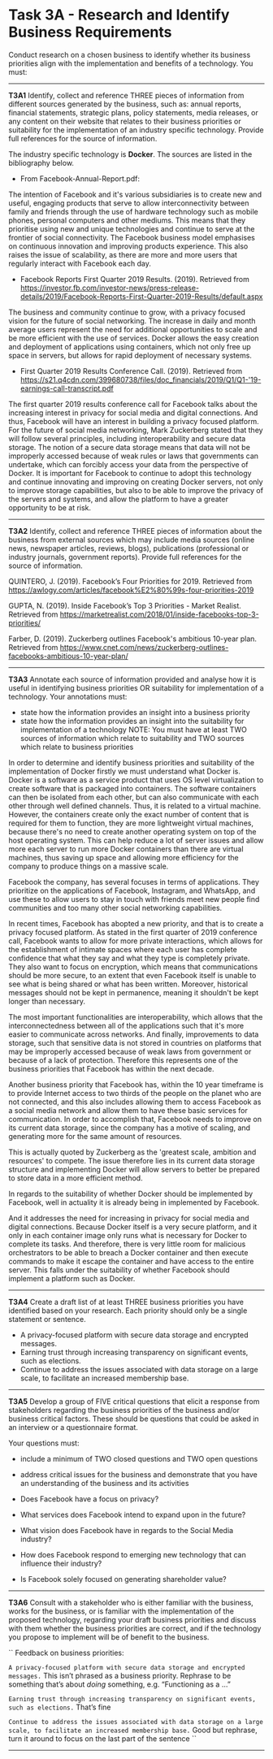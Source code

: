 # Task 3A - Research and Identify Business Requirements

Conduct research on a chosen business to identify whether its business priorities align with the implementation and benefits of a technology. You must:

-----------------------------------------------

**T3A1** Identify, collect and reference THREE pieces of information from different sources generated by the business, such as: annual reports, financial statements, strategic plans, policy statements, media releases, or any content on their website that relates to their business priorities or suitability for the implementation of an industry specific technology. Provide full references for the source of information.

The industry specific technology is **Docker**. The sources are listed in the bibliography below.

 - From Facebook-Annual-Report.pdf: 

The intention of Facebook and it's various subsidiaries is to create new and useful, engaging products that serve to allow interconnectivity between family and friends through the use of hardware technology such as mobile phones, personal computers and other mediums. This means that they prioritise using new and unique technologies and continue to serve at the frontier of social connectivity. The Facebook business model emphasises on continuous innovation and improving products experience. This also raises the issue of scalability, as there are more and more users that regularly interact with Facebook each day.

 - Facebook Reports First Quarter 2019 Results. (2019). Retrieved from https://investor.fb.com/investor-news/press-release-details/2019/Facebook-Reports-First-Quarter-2019-Results/default.aspx

The business and community continue to grow, with a privacy focused vision for the future of social networking. The increase in daily and month average users represent the need for additional opportunities to scale and be more efficient with the use of services. Docker allows the easy creation and deployment of applications using containers, which not only free up space in servers, but allows for rapid deployment of necessary systems.

 - First Quarter 2019 Results Conference Call. (2019). Retrieved from https://s21.q4cdn.com/399680738/files/doc_financials/2019/Q1/Q1-'19-earnings-call-transcript.pdf

The first quarter 2019 results conference call for Facebook talks about the increasing interest in privacy for social media and digital connections. And thus, Facebook will have an interest in building a privacy focused platform. For the future of social media networking, Mark Zuckerberg stated that they will follow several principles, including interoperability and secure data storage. The notion of a secure data storage means that data will not be improperly accessed because of weak rules or laws that governments can undertake, which can forcibly access your data from the perspective of Docker. It is important for Facebook to continue to adopt this technology and continue innovating and improving on creating Docker servers, not only to improve storage capabilities, but also to be able to improve the privacy of the servers and systems, and allow the platform to have a greater opportunity to be at risk.

-----------------------------------------------

**T3A2** Identify, collect and reference THREE pieces of information about the business from external sources which may include media sources (online news, newspaper articles, reviews, blogs), publications (professional or industry journals, government reports). Provide full references for the source of information.

QUINTERO, J. (2019). Facebook’s Four Priorities for 2019. Retrieved from https://awlogy.com/articles/facebook%E2%80%99s-four-priorities-2019

GUPTA, N. (2019). Inside Facebook’s Top 3 Priorities - Market Realist. Retrieved from https://marketrealist.com/2018/01/inside-facebooks-top-3-priorities/

Farber, D. (2019). Zuckerberg outlines Facebook's ambitious 10-year plan. Retrieved from https://www.cnet.com/news/zuckerberg-outlines-facebooks-ambitious-10-year-plan/

-----------------------------------------------

**T3A3** Annotate each source of information provided and analyse how it is useful in identifying business priorities OR suitability for implementation of a technology. Your annotations must:
- state how the information provides an insight into a business priority
- state how the information provides an insight into the suitability for implementation of a technology
NOTE: You must have at least TWO sources of information which relate to suitability and TWO sources which relate to business priorities

In order to determine and identify business priorities and suitability of the implementation of Docker firstly we must understand what Docker is. Docker is a software as a service product that uses OS level virtualization to create software that is packaged into containers. The software containers can then be isolated from each other, but can also communicate with each other through well defined channels. Thus, it is related to a virtual machine. However, the containers create only the exact number of content that is required for them to function, they are more lightweight virtual machines, because there's no need to create another operating system on top of the host operating system. This can help reduce a lot of server issues and allow more each server to run more Docker containers than there are virtual machines, thus saving up space and allowing more efficiency for the company to produce things on a massive scale. 

Facebook the company, has several focuses in terms of applications. They prioritize on the applications of Facebook, Instagram, and WhatsApp, and use these to allow users to stay in touch with friends meet new people find communities and too many other social networking capabilities.

In recent times, Facebook has abopted a new priority, and that is to create a privacy focused platform. As stated in the first quarter of 2019 conference call, Facebook wants to allow for more private interactions, which allows for the establishment of intimate spaces where each user has complete confidence that what they say and what they type is completely private. They also want to focus on encryption, which means that communications should be more secure, to an extent that even Facebook itself is unable to see what is being shared or what has been written. Moreover, historical messages should not be kept in permanence, meaning it shouldn't be kept longer than necessary.

The most important functionalities are interoperability, which allows that the interconnectedness between all of the applications such that it's more easier to communicate across networks. And finally, improvements to data storage, such that sensitive data is not stored in countries on platforms that may be improperly accessed because of weak laws from government or because of a lack of protection. Therefore this represents one of the business priorities that Facebook has within the next decade.

Another business priority that Facebook has, within the 10 year timeframe is to provide Internet access to two thirds of the people on the planet who are not connected, and this also includes allowing them to access Facebook as a social media network and allow them to have these basic services for communication. In order to accomplish that, Facebook needs to improve on its current data storage, since the company has a motive of scaling, and generating more for the same amount of resources.

This is actually quoted by Zuckerberg as the 'greatest scale, ambition and resources' to compete. The issue therefore lies in its current data storage structure and implementing Docker will allow servers to better be prepared to store data in a more efficient method.

In regards to the suitability of whether Docker should be implemented by Facebook, well in actuality it is already being in implemented by Facebook.

And it addresses the need for increasing in privacy for social media and digital connections. Because Docker itself is a very secure platform, and it only in each container image only runs what is necessary for Docker to complete its tasks. And therefore, there is very little room for malicious orchestrators to be able to breach a Docker container and then execute commands to make it escape the container and have access to the entire server. This falls under the suitability of whether Facebook should implement a platform such as Docker.

------------------------------------------------

**T3A4** Create a draft list of at least THREE business priorities you have identified based on your research. Each priority should only be a single statement or sentence.

 - A privacy-focused platform with secure data storage and encrypted messages.
 - Earning trust through increasing transparency on significant events, such as elections.
 - Continue to address the issues associated with data storage on a large scale, to facilitate an increased membership base.

--------------------------------------------------

**T3A5** Develop a group of FIVE critical questions that elicit a response from stakeholders regarding the business priorities of the business and/or business critical factors. These should be questions that could be asked in an interview or a questionnaire format. 

Your questions must:
- include a minimum of TWO closed questions and TWO open questions
- address critical issues for the business and demonstrate that you have an understanding of the business and its activities

 - Does Facebook have a focus on privacy?
 - What services does Facebook intend to expand upon in the future?
 - What vision does Facebook have in regards to the Social Media industry?
 - How does Facebook respond to emerging new technology that can influence their industry?
 - Is Facebook solely focused on generating shareholder value?

--------------------------------------------------

**T3A6** Consult with a stakeholder who is either familiar with the business, works for the business, or is familiar with the implementation of the proposed technology, regarding your draft business priorities and discuss with them whether the business priorities are correct, and if the technology you propose to implement will be of benefit to the business.

``
Feedback on business priorities:

`A privacy-focused platform with secure data storage and encrypted messages.`
This isn’t phrased as a business priority. Rephrase to be something that’s about *doing* something, e.g. “Functioning as a …”

`Earning trust through increasing transparency on significant events, such as elections.`
That’s fine

`Continue to address the issues associated with data storage on a large scale, to facilitate an increased membership base.`
Good but rephrase, turn it around to focus on the last part of the sentence
``

--------------------------------------------------







